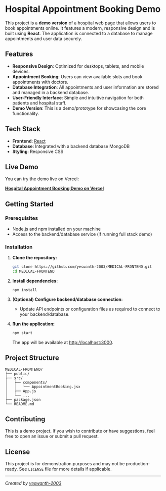 # Hospital Appointment Booking Demo

This project is a **demo version** of a hospital web page that allows users to book appointments online. It features a modern, responsive design and is built using **React**. The application is connected to a database to manage appointments and user data securely.

## Features

- **Responsive Design**: Optimized for desktops, tablets, and mobile devices.
- **Appointment Booking**: Users can view available slots and book appointments with doctors.
- **Database Integration**: All appointments and user information are stored and managed in a backend database.
- **User-Friendly Interface**: Simple and intuitive navigation for both patients and hospital staff.
- **Demo Version**: This is a demo/prototype for showcasing the core functionality.

## Tech Stack

- **Frontend**: [React](https://reactjs.org/)
- **Database**: Integrated with a backend database MongoDB
- **Styling**: Responsive CSS 

## Live Demo

You can try the demo live on Vercel:

**[Hospital Appointment Booking Demo on Vercel](https://medical-frontend.vercel.app/)**


## Getting Started

### Prerequisites

- Node.js and npm installed on your machine
- Access to the backend/database service (if running full stack demo)

### Installation

1. **Clone the repository:**
   ```bash
   git clone https://github.com/yeswanth-2003/MEDICAL-FRONTEND.git
   cd MEDICAL-FRONTEND
   ```

2. **Install dependencies:**
   ```bash
   npm install
   ```

3. **(Optional) Configure backend/database connection:**
   - Update API endpoints or configuration files as required to connect to your backend/database.

4. **Run the application:**
   ```bash
   npm start
   ```
   The app will be available at [http://localhost:3000](http://localhost:3000).

## Project Structure

```
MEDICAL-FRONTEND/
├── public/
├── src/
│   ├── components/
│   │   └── AppointmentBooking.jsx
│   ├── App.js
│   └── ...
├── package.json
└── README.md
```

## Contributing

This is a demo project. If you wish to contribute or have suggestions, feel free to open an issue or submit a pull request.

## License

This project is for demonstration purposes and may not be production-ready. See `LICENSE` file for more details if applicable.

---

*Created by [yeswanth-2003](https://github.com/yeswanth-2003)*

